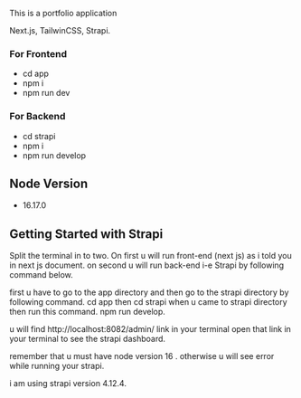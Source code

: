 This is a portfolio application

Next.js, TailwinCSS, Strapi.

### For Frontend

* cd app
* npm i
* npm run dev

### For Backend

* cd strapi
* npm i
* npm run develop

## Node Version
* 16.17.0


## Getting Started with Strapi
Split the terminal in to two. On first u will run front-end (next js) as i told you in next js document.
on second u will run back-end i-e Strapi by following command below.

first u have to go to the app directory and then go to the strapi directory by following command.
cd app
then 
cd strapi
when u came to strapi directory then run this command.
npm run develop.

u will find http://localhost:8082/admin/ link in your terminal open that link in your terminal to see the strapi dashboard.

remember that u must have node version 16 . otherwise u will see error while running your strapi.

i am using strapi version 4.12.4.




